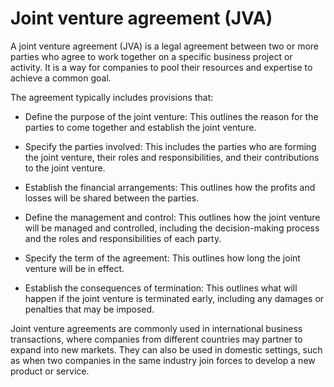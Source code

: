 # Joint venture agreement (JVA)

A joint venture agreement (JVA) is a legal agreement between two or more parties who agree to work together on a specific business project or activity. It is a way for companies to pool their resources and expertise to achieve a common goal.

The agreement typically includes provisions that:

* Define the purpose of the joint venture: This outlines the reason for the parties to come together and establish the joint venture.

* Specify the parties involved: This includes the parties who are forming the joint venture, their roles and responsibilities, and their contributions to the joint venture.

* Establish the financial arrangements: This outlines how the profits and losses will be shared between the parties.

* Define the management and control: This outlines how the joint venture will be managed and controlled, including the decision-making process and the roles and responsibilities of each party.

* Specify the term of the agreement: This outlines how long the joint venture will be in effect.

* Establish the consequences of termination: This outlines what will happen if the joint venture is terminated early, including any damages or penalties that may be imposed.

Joint venture agreements are commonly used in international business transactions, where companies from different countries may partner to expand into new markets. They can also be used in domestic settings, such as when two companies in the same industry join forces to develop a new product or service.

